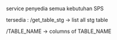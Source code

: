 service penyedia semua kebutuhan SPS

tersedia :
/get_table_stg  -> list all stg table

/TABLE_NAME     -> columns of TABLE_NAME
